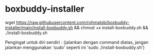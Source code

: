 # boxbuddy-installer

wget https://raw.githubusercontent.com/rohmatsb/boxbuddy-installer/main/install-boxbuddy.sh && chmod +x install-boxbuddy.sh && ./install-boxbuddy.sh

Pengingat untuk diri sendiri :
(jalankan dengan command diatas, jangan jalankan menggunakan 'sudo' seperti ini 'sudo ./install-boxbuddy.sh')
